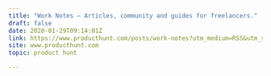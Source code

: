 ```yaml
---
title: "Work Notes — Articles, community and guides for freelancers."
draft: false
date: 2020-01-29T09:14:01Z
link: https://www.producthunt.com/posts/work-notes?utm_medium=RSS&utm_source=hune
site: www.producthunt.com
topic: product hunt  

---
```

